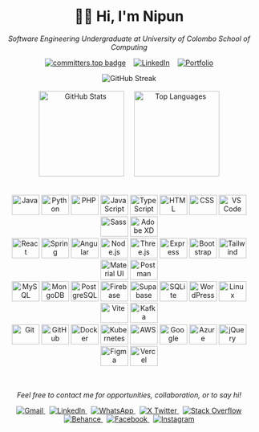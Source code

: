 <div align="center">
  
# 👨‍💻 Hi, I'm Nipun  
*Software Engineering Undergraduate at University of Colombo School of Computing*

  [![committers.top badge](https://user-badge.committers.top/sri_lanka/NipunBasnayake.svg)](https://user-badge.committers.top/sri_lanka/NipunBasnayake)
  &nbsp;&nbsp;
  [![LinkedIn](https://img.shields.io/badge/LinkedIn-Profile-blue?logo=linkedin&style=flat)](https://www.linkedin.com/in/nipunbasnayake/)
  &nbsp;&nbsp;
  [![Portfolio](https://img.shields.io/badge/Portfolio-WebSite-orange?style=flat)](https://portfolio-2025-xi-brown.vercel.app/)
</div>


<div align="center">
    <img src="https://nirzak-streak-stats.vercel.app/?user=NipunBasnayake&theme=transparent&hide_border=false" alt="GitHub Streak" />
</div>

<br/>

<div align="center">
  <img src="https://github-readme-stats.vercel.app/api?username=NipunBasnayake&theme=transparent&hide_border=false&include_all_commits=false&count_private=false" height="170" alt="GitHub Stats" />
  &nbsp;&nbsp;&nbsp;
  <img src="https://github-readme-stats.vercel.app/api/top-langs/?username=NipunBasnayake&theme=transparent&hide_border=false&include_all_commits=false&count_private=false&layout=compact" height="170" alt="Top Languages" />
</div>

<br/>
<br/>

<div align="center">
  <img src="https://skillicons.dev/icons?i=java" height="40" alt="Java" width="55" />
  <img src="https://skillicons.dev/icons?i=py" height="40" alt="Python" width="55" />
  <img src="https://skillicons.dev/icons?i=php" height="40" alt="PHP" width="55" />
  <img src="https://skillicons.dev/icons?i=js" height="40" alt="JavaScript" width="55" />
  <img src="https://skillicons.dev/icons?i=ts" height="40" alt="TypeScript" width="55" />
  <img src="https://skillicons.dev/icons?i=html" height="40" alt="HTML" width="55" />
  <img src="https://skillicons.dev/icons?i=css" height="40" alt="CSS" width="55" />
  <img src="https://skillicons.dev/icons?i=vscode" height="40" alt="VS Code" width="55" />
  <img src="https://skillicons.dev/icons?i=sass" height="40" alt="Sass" width="55" />
  <img src="https://skillicons.dev/icons?i=xd" height="40" alt="Adobe XD" width="55" />
  <br/>
  <img src="https://skillicons.dev/icons?i=react" height="40" alt="React" width="55" />
  <img src="https://skillicons.dev/icons?i=spring" height="40" alt="Spring" width="55" />
  <img src="https://skillicons.dev/icons?i=angular" height="40" alt="Angular" width="55" />
  <img src="https://skillicons.dev/icons?i=nodejs" height="40" alt="Node.js" width="55" />
  <img src="https://skillicons.dev/icons?i=threejs" height="40" alt="Three.js" width="55" />
  <img src="https://skillicons.dev/icons?i=express" height="40" alt="Express" width="55" />
  <img src="https://skillicons.dev/icons?i=bootstrap" height="40" alt="Bootstrap" width="55" />
  <img src="https://skillicons.dev/icons?i=tailwind" height="40" alt="Tailwind" width="55" />
  <img src="https://skillicons.dev/icons?i=materialui" height="40" alt="Material UI" width="55" />
  <img src="https://skillicons.dev/icons?i=postman" height="40" alt="Postman" width="55" />
  <br/>
  <img src="https://skillicons.dev/icons?i=mysql" height="40" alt="MySQL" width="55" />
  <img src="https://skillicons.dev/icons?i=mongodb" height="40" alt="MongoDB" width="55" />
  <img src="https://skillicons.dev/icons?i=postgres" height="40" alt="PostgreSQL" width="55" />
  <img src="https://skillicons.dev/icons?i=firebase" height="40" alt="Firebase" width="55" />
  <img src="https://skillicons.dev/icons?i=supabase" height="40" alt="Supabase" width="55" />
  <img src="https://skillicons.dev/icons?i=sqlite" height="40" alt="SQLite" width="55" />
  <img src="https://skillicons.dev/icons?i=wordpress" height="40" alt="WordPress" width="55" />
  <img src="https://skillicons.dev/icons?i=linux" height="40" alt="Linux" width="55" />
  <img src="https://skillicons.dev/icons?i=vite" height="40" alt="Vite" width="55" />
  <img src="https://skillicons.dev/icons?i=kafka" height="40" alt="Kafka" width="55" />
  <br/>
  <img src="https://skillicons.dev/icons?i=git" height="40" alt="Git" width="55" />
  <img src="https://skillicons.dev/icons?i=github" height="40" alt="GitHub" width="55" />
  <img src="https://skillicons.dev/icons?i=docker" height="40" alt="Docker" width="55" />
  <img src="https://skillicons.dev/icons?i=kubernetes" height="40" alt="Kubernetes" width="55" />
  <img src="https://skillicons.dev/icons?i=aws" height="40" alt="AWS" width="55" />
  <img src="https://skillicons.dev/icons?i=gcp" height="40" alt="Google Cloud Platform" width="55" />
  <img src="https://skillicons.dev/icons?i=azure" height="40" alt="Azure" width="55" />
  <img src="https://skillicons.dev/icons?i=jquery" height="40" alt="jQuery" width="55" />
  <img src="https://skillicons.dev/icons?i=figma" height="40" alt="Figma" width="55" />
  <img src="https://skillicons.dev/icons?i=vercel" height="40" alt="Vercel" width="55" />
</div>

<br/>

## 

<p align="center">
  <em>Feel free to contact me for opportunities, collaboration, or to say hi!</em>
</p>

<p align="center">
  <a href="mailto:nipunsathsara1999@gmail.com" title="Email">
    <img src="https://img.shields.io/badge/Gmail-EA4335?style=for-the-badge&logo=gmail&logoColor=white" alt="Gmail" />
  </a>
  &nbsp;
  <a href="https://linkedin.com/in/nipunbasnayake" title="LinkedIn">
    <img src="https://img.shields.io/badge/LinkedIn-0A66C2?style=for-the-badge&logo=linkedin&logoColor=white" alt="LinkedIn" />
  </a>
  &nbsp;
  <a href="https://wa.me/94778806029" title="WhatsApp">
    <img src="https://img.shields.io/badge/WhatsApp-25D366?style=for-the-badge&logo=whatsapp&logoColor=white" alt="WhatsApp" />
  </a>
  &nbsp;
  <a href="https://x.com/Nipun_Sathsara1" title="X (Twitter)">
    <img src="https://img.shields.io/badge/X-000000?style=for-the-badge&logo=twitter&logoColor=white" alt="X Twitter" />
  </a>
  &nbsp;
  <a href="https://stackoverflow.com/users/21399029/nipun-sathsara" title="Stack Overflow">
    <img src="https://img.shields.io/badge/StackOverflow-F58025?style=for-the-badge&logo=stackoverflow&logoColor=white" alt="Stack Overflow" />
  </a>
  <br/>
  <a href="https://www.behance.net/nipunsathsara" title="Behance">
    <img src="https://img.shields.io/badge/Behance-1769FF?style=for-the-badge&logo=behance&logoColor=white" alt="Behance" />
  </a>
  &nbsp;
  <a href="https://facebook.com/nipun.s99" title="Facebook">
    <img src="https://img.shields.io/badge/Facebook-1877F2?style=for-the-badge&logo=facebook&logoColor=white" alt="Facebook" />
  </a>
  &nbsp;
  <a href="https://instagram.com/nipun__s" title="Instagram">
    <img src="https://img.shields.io/badge/Instagram-E4405F?style=for-the-badge&logo=instagram&logoColor=white" alt="Instagram" />
  </a>
</p>
